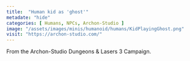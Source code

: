 ```yaml
---
title:  "Human kid as 'ghost'"
metadate: "hide"
categories: [ Humans, NPCs, Archon-Studio ]
image: "/assets/images/minis/humanoid/humans/KidPlayingGhost.png"
visit: "https://archon-studio.com/"
---
```

From the Archon-Studio Dungeons & Lasers 3 Campaign.